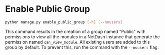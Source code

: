 # Enable Public Group

```bash
python manage.py enable_public_group [-h] [--nousers]
```

This command results in the creation of a group named "Public" with permissions to view all the modules in a NetDash instance that generate the permission named `can_view_module`. All existing users are added to this group by default. To prevent this, run the command with the `--nousers` flag.
